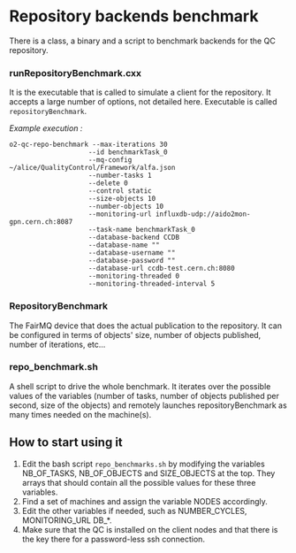 # Repository backends benchmark

There is a class, a binary and a script to benchmark backends for the
QC repository.

### runRepositoryBenchmark.cxx

It is the executable that is called to simulate a client for the
repository. It accepts a large number of options, not detailed here.
Executable is called `repositoryBenchmark`.

_Example execution :_
```
o2-qc-repo-benchmark --max-iterations 30
                    --id benchmarkTask_0
                    --mq-config ~/alice/QualityControl/Framework/alfa.json
                    --number-tasks 1
                    --delete 0
                    --control static
                    --size-objects 10
                    --number-objects 10
                    --monitoring-url influxdb-udp://aido2mon-gpn.cern.ch:8087
                    --task-name benchmarkTask_0
                    --database-backend CCDB
                    --database-name ""
                    --database-username ""
                    --database-password ""
                    --database-url ccdb-test.cern.ch:8080
                    --monitoring-threaded 0
                    --monitoring-threaded-interval 5
```

### RepositoryBenchmark

The FairMQ device that does the actual publication to the repository.
It can be configured in terms of objects' size, number of objects
published, number of iterations, etc...

### repo_benchmark.sh

A shell script to drive the whole benchmark. It iterates over the
possible values of the variables (number of tasks, number of objects
published per second, size of the objects) and remotely launches
repositoryBenchmark as many times needed on the machine(s).

## How to start using it

1. Edit the bash script `repo_benchmarks.sh` by modifying the variables
NB_OF_TASKS, NB_OF_OBJECTS and SIZE_OBJECTS at the top. They arrays
that should contain all the possible values for these three variables.
2. Find a set of machines and assign the variable NODES accordingly.
3. Edit the other variables if needed, such as NUMBER_CYCLES, MONITORING_URL
DB_*.
4. Make sure that the QC is installed on the client nodes and that there
is the key there for a password-less ssh connection.


